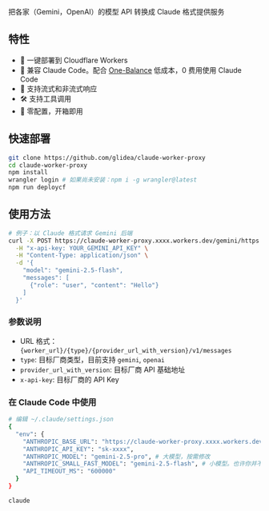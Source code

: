 把各家（Gemini，OpenAI）的模型 API 转换成 Claude 格式提供服务

## 特性

- 🚀 一键部署到 Cloudflare Workers
- 🔄 兼容 Claude Code。配合 [One-Balance](https://github.com/glidea/one-balance) 低成本，0 费用使用 Claude Code
- 📡 支持流式和非流式响应
- 🛠️ 支持工具调用
- 🎯 零配置，开箱即用

## 快速部署

```bash
git clone https://github.com/glidea/claude-worker-proxy
cd claude-worker-proxy
npm install
wrangler login # 如果尚未安装：npm i -g wrangler@latest
npm run deploycf
```

## 使用方法

```bash
# 例子：以 Claude 格式请求 Gemini 后端
curl -X POST https://claude-worker-proxy.xxxx.workers.dev/gemini/https://generativelanguage.googleapis.com/v1beta/v1/messages \
  -H "x-api-key: YOUR_GEMINI_API_KEY" \
  -H "Content-Type: application/json" \
  -d '{
    "model": "gemini-2.5-flash",
    "messages": [
      {"role": "user", "content": "Hello"}
    ]
  }'
```

### 参数说明

- URL 格式：`{worker_url}/{type}/{provider_url_with_version}/v1/messages`
- `type`: 目标厂商类型，目前支持 `gemini`, `openai`
- `provider_url_with_version`: 目标厂商 API 基础地址
- `x-api-key`: 目标厂商的 API Key

### 在 Claude Code 中使用

```bash
# 编辑 ~/.claude/settings.json
{
  "env": {
    "ANTHROPIC_BASE_URL": "https://claude-worker-proxy.xxxx.workers.dev/gemini/https://xxx.com/v1beta", # https://xxx.com/v1beta： 注意带版本号；需要支持函数调用！
    "ANTHROPIC_API_KEY": "sk-xxxx",
    "ANTHROPIC_MODEL": "gemini-2.5-pro", # 大模型，按需修改
    "ANTHROPIC_SMALL_FAST_MODEL": "gemini-2.5-flash", # 小模型。也许你并不需要 ccr 那么强大的 route
    "API_TIMEOUT_MS": "600000"
  }
}

claude
```
